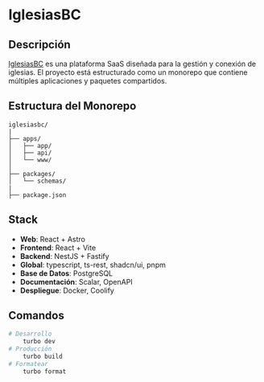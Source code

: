 # IglesiasBC

## Descripción

[IglesiasBC](https://iglesiasbc.com) es una plataforma SaaS diseñada para la gestión y conexión de iglesias. El proyecto está estructurado como un monorepo que contiene múltiples aplicaciones y paquetes compartidos.

## Estructura del Monorepo

```
iglesiasbc/
|
├── apps/
│   ├── app/
│   ├── api/
│   └── www/
│
├── packages/
│   └── schemas/
|
├── package.json
```

## Stack

- **Web**: React + Astro
- **Frontend**: React + Vite
- **Backend**: NestJS + Fastify
- **Global**: typescript, ts-rest, shadcn/ui, pnpm
- **Base de Datos**: PostgreSQL
- **Documentación**: Scalar, OpenAPI
- **Despliegue**: Docker, Coolify

## Comandos

```bash
# Desarrollo
    turbo dev
# Producción
    turbo build
# Formatear
    turbo format
```
